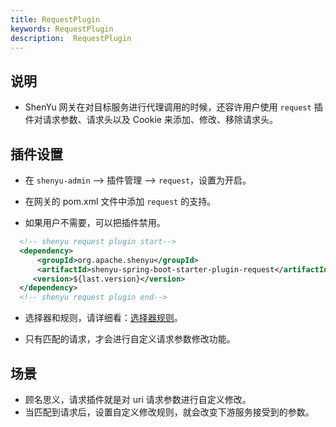 ```yaml
---
title: RequestPlugin
keywords: RequestPlugin
description:  RequestPlugin
---
```


## 说明

* ShenYu 网关在对目标服务进行代理调用的时候，还容许用户使用 `request` 插件对请求参数、请求头以及 Cookie 来添加、修改、移除请求头。

## 插件设置

* 在 `shenyu-admin` --> 插件管理 --> `request`，设置为开启。

* 在网关的 pom.xml 文件中添加 `request` 的支持。

* 如果用户不需要，可以把插件禁用。

```xml
  <!-- shenyu request plugin start-->
  <dependency>
      <groupId>org.apache.shenyu</groupId>
      <artifactId>shenyu-spring-boot-starter-plugin-request</artifactId>
     <version>${last.version}</version>
  </dependency>
  <!-- shenyu request plugin end-->
```

* 选择器和规则，请详细看：[选择器规则](../selector-and-rule)。

* 只有匹配的请求，才会进行自定义请求参数修改功能。

## 场景

* 顾名思义，请求插件就是对 uri 请求参数进行自定义修改。
* 当匹配到请求后，设置自定义修改规则，就会改变下游服务接受到的参数。